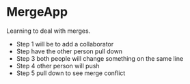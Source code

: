 # MergeApp
Learning to deal with merges.

- Step 1 will be to add a collaborator
- Step have the other person pull down
- Step 3 both people will change something on the same line
- Step 4 other person will push
- Step 5 pull down to see merge conflict
